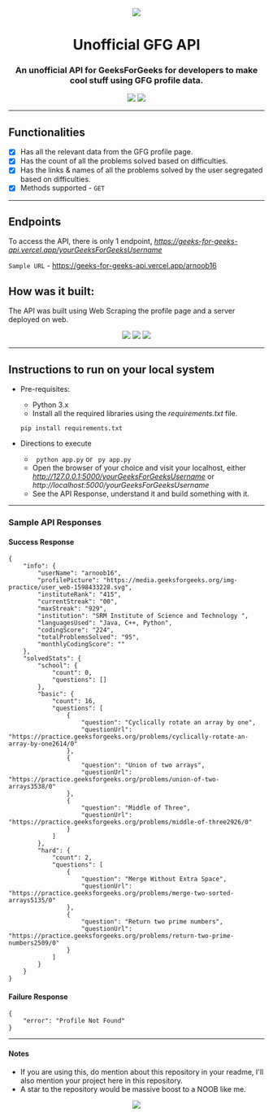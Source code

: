 <p align="center">
    <img src = "https://media.geeksforgeeks.org/wp-content/cdn-uploads/20190710102234/download3.png">
	<h1 align="center">Unofficial GFG API</h1>
	<h3 align="center">An unofficial API for GeeksForGeeks for developers to make cool stuff using GFG profile data.</h3>
</p>

<p align="center">
<img src="https://img.shields.io/github/issues-closed/arnoob16/GeeksForGeeksAPI?style=for-the-badge">
<img src="https://img.shields.io/github/issues-pr-closed/arnoob16/GeeksForGeeksAPI?color=green&style=for-the-badge">
</p>

---

## Functionalities
  -  [x]  Has all the relevant data from the GFG profile page.
  -  [x]  Has the count of all the problems solved based on difficulties.
  -  [x]  Has the links & names of all the problems solved by the user segregated based on difficulties.
  -  [x]  Methods supported - `GET`

---

## Endpoints

To access the API, there is only 1 endpoint, *https://geeks-for-geeks-api.vercel.app/yourGeeksForGeeksUsername*

`Sample URL` - https://geeks-for-geeks-api.vercel.app/arnoob16

## How was it built:
The API was built using Web Scraping the profile page and a server deployed on web.

<p align=center>
    <img src = "https://img.shields.io/badge/-Python-3776AB?style=for-the-badge&logo=Python&logoColor=white"/>
    <img src = "https://img.shields.io/badge/Flask-FF9800?style=for-the-badge&logo=flask"/>
    <img src = "https://img.shields.io/badge/Vercel-008080?style=for-the-badge&logo=vercel"/>
</p>

---

## Instructions to run on your local system

* Pre-requisites:
	- Python 3.x
    - Install all the required libraries using the *requirements.txt* file. 
    
    ``` pip install requirements.txt ```

* Directions to execute
    - ``` python app.py``` or ``` py app.py```
    - Open the browser of your choice and visit your localhost, either *http://127.0.0.1:5000/yourGeeksForGeeksUsername* or *http://localhost:5000/yourGeeksForGeeksUsername*
    - See the API Response, understand it and build something with it.

---

### Sample API Responses
#### Success Response
```
{
    "info": {
        "userName": "arnoob16",
        "profilePicture": "https://media.geeksforgeeks.org/img-practice/user_web-1598433228.svg",
        "instituteRank": "415",
        "currentStreak": "00",
        "maxStreak": "929",
        "institution": "SRM Institute of Science and Technology ",
        "languagesUsed": "Java, C++, Python",
        "codingScore": "224",
        "totalProblemsSolved": "95",
        "monthlyCodingScore": ""
    },
    "solvedStats": {
        "school": {
            "count": 0,
            "questions": []
        },
        "basic": {
            "count": 16,
            "questions": [
                {
                    "question": "Cyclically rotate an array by one",
                    "questionUrl": "https://practice.geeksforgeeks.org/problems/cyclically-rotate-an-array-by-one2614/0"
                },
                {
                    "question": "Union of two arrays",
                    "questionUrl": "https://practice.geeksforgeeks.org/problems/union-of-two-arrays3538/0"
                },
                {
                    "question": "Middle of Three",
                    "questionUrl": "https://practice.geeksforgeeks.org/problems/middle-of-three2926/0"
                }
            ]
        },
        "hard": {
            "count": 2,
            "questions": [
                {
                    "question": "Merge Without Extra Space",
                    "questionUrl": "https://practice.geeksforgeeks.org/problems/merge-two-sorted-arrays5135/0"
                },
                {
                    "question": "Return two prime numbers",
                    "questionUrl": "https://practice.geeksforgeeks.org/problems/return-two-prime-numbers2509/0"
                }
            ]
        }
    }
}
``` 

#### Failure Response
```
{
    "error": "Profile Not Found"
}
```
---

#### Notes

- If you are using this, do mention about this repository in your readme, I'll also mention your project here in this repository.
- A star to the repository would be massive boost to a NOOB like me.


<p align=center>
<img src="https://forthebadge.com/images/badges/built-with-love.svg"/>
</p>
